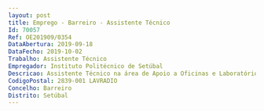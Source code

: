 ```yaml
--- 
layout: post
title: Emprego - Barreiro - Assistente Técnico
Id: 70057
Ref: OE201909/0354
DataAbertura: 2019-09-18
DataFecho: 2019-10-02
Trabalho: Assistente Técnico
Empregador: Instituto Politécnico de Setúbal
Descricao: Assistente Técnico na área de Apoio a Oficinas e Laboratórios de Engenharia Química e Biológica  Funções de natureza executiva, de aplicação de métodos e processos, com base em diretivas bem definidas e instruções gerais, de grau médio de complexidade nas áreas de atividade para que é aberto o procedimento. Atuação na área de apoio às oficinas e laboratórios de Engenharia Química e Biológica, designadamente  Assistência na preparação das aulas práticas laboratoriais e projetos científicos, no que respeita ao material e aos equipamentos  Participação na manutenção do material e equipamento de laboratório  Organização de laboratórios (v. g. materiais, instrumentos, equipamentos, reagentes)  Gestão de stocks de consumíveis e reagentes  Execução de operações unitárias laboratoriais (nomeadamente filtração, centrifugação, extração, destilação, etc)  Preparação de meios de cultura para cultivo de microrganismos e soluções para análises químicas, bacteriológicas e outras.
CodigoPostal: 2839-001 LAVRADIO
Concelho: Barreiro
Distrito: Setúbal
--- 
```

